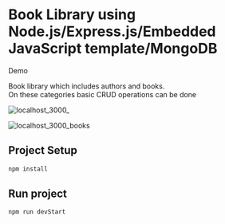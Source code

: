 
# Book Library using Node.js/Express.js/Embedded JavaScript template/MongoDB

Demo

Book library which includes authors and books. <br> On these categories basic CRUD operations can be done<br>

![localhost_3000_](https://github.com/dadu99/book-library-nodejs/assets/132062954/9e0543a7-f69a-4603-9e34-fecf9743d624)

![localhost_3000_books](https://github.com/dadu99/book-library-nodejs/assets/132062954/7176c518-e4aa-4347-9aa3-1828108539b5)


## Project Setup

```sh
npm install
```

## Run project 

```sh
npm run devStart
```
